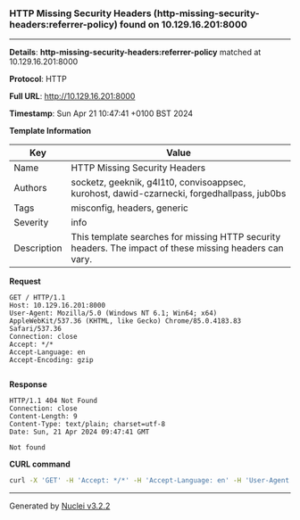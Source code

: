 ### HTTP Missing Security Headers (http-missing-security-headers:referrer-policy) found on 10.129.16.201:8000

----
**Details**: **http-missing-security-headers:referrer-policy** matched at 10.129.16.201:8000

**Protocol**: HTTP

**Full URL**: http://10.129.16.201:8000

**Timestamp**: Sun Apr 21 10:47:41 +0100 BST 2024

**Template Information**

| Key | Value |
| --- | --- |
| Name | HTTP Missing Security Headers |
| Authors | socketz, geeknik, g4l1t0, convisoappsec, kurohost, dawid-czarnecki, forgedhallpass, jub0bs |
| Tags | misconfig, headers, generic |
| Severity | info |
| Description | This template searches for missing HTTP security headers. The impact of these missing headers can vary.<br> |

**Request**
```http
GET / HTTP/1.1
Host: 10.129.16.201:8000
User-Agent: Mozilla/5.0 (Windows NT 6.1; Win64; x64) AppleWebKit/537.36 (KHTML, like Gecko) Chrome/85.0.4183.83 Safari/537.36
Connection: close
Accept: */*
Accept-Language: en
Accept-Encoding: gzip


```

**Response**
```http
HTTP/1.1 404 Not Found
Connection: close
Content-Length: 9
Content-Type: text/plain; charset=utf-8
Date: Sun, 21 Apr 2024 09:47:41 GMT

Not found
```


**CURL command**
```sh
curl -X 'GET' -H 'Accept: */*' -H 'Accept-Language: en' -H 'User-Agent: Mozilla/5.0 (Windows NT 6.1; Win64; x64) AppleWebKit/537.36 (KHTML, like Gecko) Chrome/85.0.4183.83 Safari/537.36' 'http://10.129.16.201:8000'
```

----

Generated by [Nuclei v3.2.2](https://github.com/projectdiscovery/nuclei)